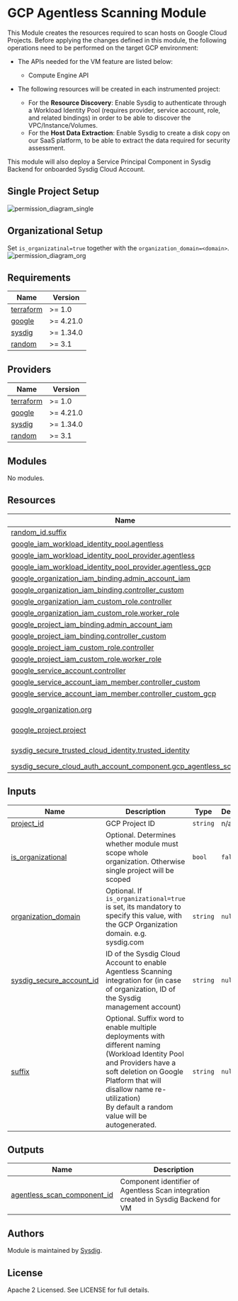 # GCP Agentless Scanning Module

This Module creates the resources required to scan hosts on Google Cloud Projects. Before applying the changes defined 
in this module, the following operations need to be performed on the target GCP environment:

- The APIs needed for the VM feature are listed below:
    - Compute Engine API

- The following resources will be created in each instrumented project:
    - For the **Resource Discovery**: Enable Sysdig to authenticate through a Workload Identity Pool (requires provider,
      service account, role, and related bindings)  in order to be able to discover the VPC/Instance/Volumes.
    - For the **Host Data Extraction**: Enable Sysdig to create a disk copy on our SaaS platform, to be able to extract
      the data required for security assessment.

This module will also deploy a Service Principal Component in Sysdig Backend for onboarded Sysdig Cloud Account.

## Single Project Setup

![permission_diagram_single](./permissions_diagram_single.png)

## Organizational Setup

Set `is_organizatinal=true` together with the `organization_domain=<domain>`.
![permission_diagram_org](./permissions_diagram_org.png)

## Requirements

| Name                                                                      | Version   |
|---------------------------------------------------------------------------|-----------|
| <a name="requirement_terraform"></a> [terraform](#requirement\_terraform) | >= 1.0    |
| <a name="requirement_google"></a> [google](#requirement\_google)          | >= 4.21.0 |
| <a name="requirement_sysdig"></a> [sysdig](#requirement\_sysdig)          | >= 1.34.0 |
| <a name="requirement_random"></a> [random](#requirement\_random)          | >= 3.1    |

## Providers

| Name                                                                      | Version   |
|---------------------------------------------------------------------------|-----------|
| <a name="requirement_terraform"></a> [terraform](#requirement\_terraform) | >= 1.0    |
| <a name="requirement_google"></a> [google](#requirement\_google)          | >= 4.21.0 |
| <a name="requirement_sysdig"></a> [sysdig](#requirement\_sysdig)          | >= 1.34.0 |
| <a name="requirement_random"></a> [random](#requirement\_random)          | >= 3.1    |

## Modules

No modules.

## Resources

| Name                                                                                                                                                                           | Type        |
|--------------------------------------------------------------------------------------------------------------------------------------------------------------------------------|-------------|
| [random_id.suffix](https://registry.terraform.io/providers/hashicorp/random/latest/docs/resources/id)                                                                          | resource    |
| [google_iam_workload_identity_pool.agentless](https://registry.terraform.io/providers/hashicorp/google/latest/docs/resources/iam_workload_identity_pool)                       | resource    |
| [google_iam_workload_identity_pool_provider.agentless](https://registry.terraform.io/providers/hashicorp/google/latest/docs/resources/iam_workload_identity_pool_provider)     | resource    |
| [google_iam_workload_identity_pool_provider.agentless_gcp](https://registry.terraform.io/providers/hashicorp/google/latest/docs/resources/iam_workload_identity_pool_provider) | resource    |
| [google_organization_iam_binding.admin_account_iam](https://registry.terraform.io/providers/hashicorp/google/latest/docs/resources/organization_iam_binding)                   | resource    |
| [google_organization_iam_binding.controller_custom](https://registry.terraform.io/providers/hashicorp/google/latest/docs/resources/organization_iam_binding)                   | resource    |
| [google_organization_iam_custom_role.controller](https://registry.terraform.io/providers/hashicorp/google/latest/docs/resources/organization_iam_custom_role)                  | resource    |
| [google_organization_iam_custom_role.worker_role](https://registry.terraform.io/providers/hashicorp/google/latest/docs/resources/organization_iam_custom_role)                 | resource    |
| [google_project_iam_binding.admin_account_iam](https://registry.terraform.io/providers/hashicorp/google/latest/docs/resources/project_iam_binding)                             | resource    |
| [google_project_iam_binding.controller_custom](https://registry.terraform.io/providers/hashicorp/google/latest/docs/resources/project_iam_binding)                             | resource    |
| [google_project_iam_custom_role.controller](https://registry.terraform.io/providers/hashicorp/google/latest/docs/resources/project_iam_custom_role)                            | resource    |
| [google_project_iam_custom_role.worker_role](https://registry.terraform.io/providers/hashicorp/google/latest/docs/resources/project_iam_custom_role)                           | resource    |
| [google_service_account.controller](https://registry.terraform.io/providers/hashicorp/google/latest/docs/resources/service_account)                                            | resource    |
| [google_service_account_iam_member.controller_custom](https://registry.terraform.io/providers/hashicorp/google/latest/docs/resources/service_account_iam_member)               | resource    |
| [google_service_account_iam_member.controller_custom_gcp](https://registry.terraform.io/providers/hashicorp/google/latest/docs/resources/service_account_iam_member)           | resource    |
| [google_organization.org](https://registry.terraform.io/providers/hashicorp/google/latest/docs/data-sources/organization)                                                      | data source |
| [google_project.project](https://registry.terraform.io/providers/hashicorp/google/latest/docs/data-sources/project)                                                            | data source |
| [sysdig_secure_trusted_cloud_identity.trusted_identity](https://registry.terraform.io/providers/sysdiglabs/sysdig/latest/docs/data-sources/secure_trusted_cloud_identity)      | data source |
| [sysdig_secure_cloud_auth_account_component.gcp_agentless_scan](https://registry.terraform.io/providers/sysdiglabs/sysdig/latest/docs/resources/secure_cloud_auth_account_component)             | resource    |

## Inputs

| Name                                                                                                                 | Description                                                                                                                                                                                                                                               | Type           | Default                     | Required |
|----------------------------------------------------------------------------------------------------------------------|-----------------------------------------------------------------------------------------------------------------------------------------------------------------------------------------------------------------------------------------------------------|----------------|-----------------------------|:--------:|
| <a name="input_project_id"></a> [project\_id](#input\_project\_id)                                                   | GCP Project ID                                                                                                                                                                                                                                            | `string`       | n/a                         |   yes    |
| <a name="input_is_organizational"></a> [is\_organizational](#input\_is\_organizational)                              | Optional. Determines whether module must scope whole organization. Otherwise single project will be scoped                                                                                                                                                | `bool`         | `false`                     |    no    |
| <a name="input_organization_domain"></a> [organization\_domain](#input\_organization\_domain)                        | Optional. If `is_organizational=true` is set, its mandatory to specify this value, with the GCP Organization domain. e.g. sysdig.com                                                                                                                      | `string`       | `null`                      |    no    |
| <a name="input_sysdig_secure_account_id"></a> [sysdig\_secure\_account\_id](#input\_sysdig\_secure\_account\_id)     | ID of the Sysdig Cloud Account to enable Agentless Scanning integration for (in case of organization, ID of the Sysdig management account)                                                                                                                | `string`       | `null`                      |    no    |
| <a name="input_suffix"></a> [suffix](#input\_suffix)                                                                 | Optional. Suffix word to enable multiple deployments with different naming<br/>(Workload Identity Pool and Providers have a soft deletion on Google Platform that will disallow name re-utilization)<br/>By default a random value will be autogenerated. | `string`       | `null`                      |    no    |

## Outputs

| Name                                                                                                         | Description                                                                         |
|--------------------------------------------------------------------------------------------------------------|-------------------------------------------------------------------------------------|
| <a name="agentless_scan_component_id"></a> [agentless\_scan\_component\_id](#agentless\_scan\_component\_id) | Component identifier of Agentless Scan integration created in Sysdig Backend for VM |

## Authors

Module is maintained by [Sysdig](https://sysdig.com).

## License

Apache 2 Licensed. See LICENSE for full details.
